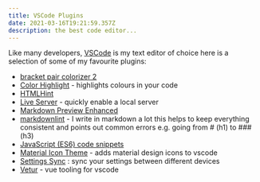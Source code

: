 ```yaml
---
title: VSCode Plugins
date: 2021-03-16T19:21:59.357Z
description: the best code editor...
---
```

Like many developers, [VSCode](https://code.visualstudio.com/) is my text editor of choice here is a selection of some of my favourite plugins:

- [bracket pair colorizer 2](https://marketplace.visualstudio.com/items?itemName=CoenraadS.bracket-pair-colorizer-2)
- [Color Highlight](https://marketplace.visualstudio.com/items?itemName=naumovs.color-highlight) - highlights colours in your code
- [HTMLHint](https://marketplace.visualstudio.com/items?itemName=mkaufman.HTMLHint)
- [Live Server](https://marketplace.visualstudio.com/items?itemName=ritwickdey.LiveServer) - quickly enable a local server
- [Markdown Preview Enhanced](https://marketplace.visualstudio.com/items?itemName=shd101wyy.markdown-preview-enhanced)
- [markdownlint](https://marketplace.visualstudio.com/items?itemName=DavidAnson.vscode-markdownlint) - I write in markdown a lot this helps to keep everything consistent and points out common errors e.g. going from # (h1) to ### (h3)
- [JavaScript (ES6) code snippets](https://marketplace.visualstudio.com/items?itemName=xabikos.JavaScriptSnippets)
- [Material Icon Theme](https://marketplace.visualstudio.com/items?itemName=PKief.material-icon-theme) - adds material design icons to vscode
- [Settings Sync](https://marketplace.visualstudio.com/items?itemName=Shan.code-settings-sync) : sync your settings between different devices
- [Vetur](https://marketplace.visualstudio.com/items?itemName=octref.vetur) - vue tooling for vscode



